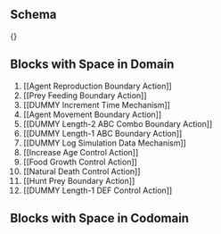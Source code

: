 ## Schema

{}

## Blocks with Space in Domain
1. [[Agent Reproduction Boundary Action]]
2. [[Prey Feeding Boundary Action]]
3. [[DUMMY Increment Time Mechanism]]
4. [[Agent Movement Boundary Action]]
5. [[DUMMY Length-2 ABC Combo Boundary Action]]
6. [[DUMMY Length-1 ABC Boundary Action]]
7. [[DUMMY Log Simulation Data Mechanism]]
8. [[Increase Age Control Action]]
9. [[Food Growth Control Action]]
10. [[Natural Death Control Action]]
11. [[Hunt Prey Boundary Action]]
12. [[DUMMY Length-1 DEF Control Action]]

## Blocks with Space in Codomain

